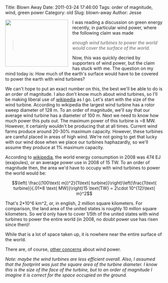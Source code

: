Title: Blown Away
Date: 2011-03-24 17:46:00
Tags: order of magnitude, wind, green power
Category: old
Slug: blown-away
Author: Jesse


<div class="separator" style="clear: both; text-align: center;"><a href="http://2.bp.blogspot.com/-NFVShpYzscc/TYutYtPSIVI/AAAAAAAAAEM/vRA8KbFV6tc/s1600/wind-turbine-2.jpg" imageanchor="1" style="clear: left; float: left; margin-bottom: 1em; margin-right: 1em;"><img border="0" height="150" src="http://2.bp.blogspot.com/-NFVShpYzscc/TYutYtPSIVI/AAAAAAAAAEM/vRA8KbFV6tc/s200/wind-turbine-2.jpg" width="200" /></a></div>
I was reading a discussion on green energy recently, in particular wind power, where the following claim was made
<blockquote><i>enough wind turbines to power the world would cover the surface of the world.</i></blockquote>Now, this was quickly decried by supporters of wind power, but the claim has stuck with me.  The question on my mind today is: How much of the earth's surface would have to be covered to power the earth with wind turbines?

<a name='more'></a>We can't hope to put an exact number on this, the best we'll be able to do is an order of magnitude.  I also don't know much about wind turbines, so I'll be making liberal use of <a href="http://en.wikipedia.org/wiki/Wind_turbine">wikipedia</a> as I go.  Let's start with the size of the wind turbine.  According to wikipedia the largest wind turbine has a rotor sweep diameter of 128 m.  To an order of magnitude, we'll say that our average wind turbine has a diameter of 100 m.  Next we need to know how much power this puts out.  The maximum power of this turbine is ~8 MW.  However, it certainly wouldn't be producing that at all times.  Current wind farms produce around 20-30% maximum capacity.  However, these turbines are careful placed in areas of high wind.  We're not going to get that lucky with our wind dose when we place our turbines haphazardly, so we'll assume they produce at 1% maximum capacity. 

According to <a href="http://en.wikipedia.org/wiki/World_energy_resources_and_consumption">wikipedia</a>, the world energy consumption in 2008 was 474 EJ (exajoules), or an average power use in 2008 of 15 TW.  To an order of magnitude then, the area we'd have to occupy with wind turbines to power the world would be:

$$\left( \frac{(100\text{ m})^2}{1\text{ turbine}}\right)\left(\frac{1\text{ turbine}}{.01*8 \text{ MW}}\right)15 \text{TW} = 2\cdot 10^{12}\text{ m}^2$$

That's 2*10^6 km^2, or, in english, 2 million square kilometers.  For comparison, the land area of the united states is roughly 10 millon square kilometers.  So we'd only have to cover 1/5th of the united states with wind turbines to power the entire world (in 2008, no doubt power use has risen since then)!

While that is a lot of space taken up, it is nowhere near the entire surface of the world. 

There are, of course, <a href="http://xkcd.com/556/">other concerns</a> about wind power.


<i>Note:  maybe the wind turbines are less efficient overall.  Also, I assumed that the footprint was just the square area of the turbine diameter.  I know this is the size of the face of the turbine, but to an order of magnitude I imagine it is correct for the space occupied on the ground.</i>
